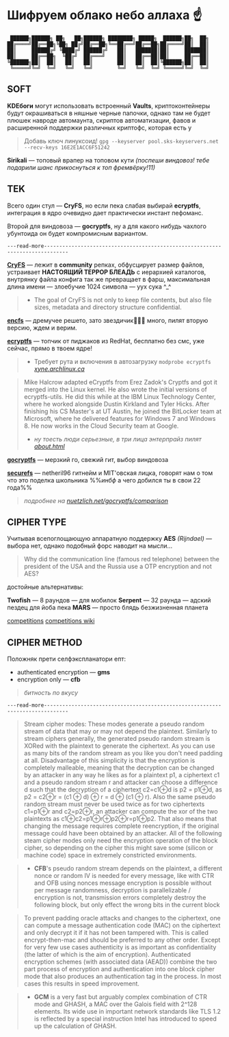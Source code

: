 # Шифруем облако небо аллаха ☝️

     ██████╗██████╗ ██╗   ██╗██████╗ ████████╗ █████╗  ██████╗██╗  ██╗
    ██╔════╝██╔══██╗╚██╗ ██╔╝██╔══██╗╚══██╔══╝██╔══██╗██╔════╝██║  ██║
    ██║     ██████╔╝ ╚████╔╝ ██████╔╝   ██║   ███████║██║     ███████║
    ██║     ██╔══██╗  ╚██╔╝  ██╔═══╝    ██║   ██╔══██║██║     ██╔══██║
    ╚██████╗██║  ██║   ██║   ██║        ██║   ██║  ██║╚██████╗██║  ██║
     ╚═════╝╚═╝  ╚═╝   ╚═╝   ╚═╝        ╚═╝   ╚═╝  ╚═╝ ╚═════╝╚═╝  ╚═╝








## SOFT

**KDEбоги** могут использовать встроенный **Vaults**, криптоконтейнеры будут окрашиваться в няшные черные папочки, однако там не будет плюшек навроде автомаунта, скриптов автоматизации, фавов и расширенной поддержки различных криптофс, которая есть у

>Добавь ключ линуксоид!
>`gpg --keyserver pool.sks-keyservers.net --recv-keys 16E2E1ACC6F51242`

**Sirikali** — топовый врапер на топовом кути
*(поспеши виндовоз! тебе подарили шанс прикоснуться к топ фремвёрку!11)*








## TEK

Всего один стул — **CryFS**, но если пека слабая выбирай **ecryptfs**, интеграция в ядро очевидно дает практически инстант пефоманс.

Второй для виндовоза — **gocryptfs**, ну а для какого нибудь чахлого убунтоида он будет компромисным вариантом.



`---read-more------------------------------------------------------------------------------`

[**CryFS**](https://github.com/cryfs/cryfs) — лежит в **community** репках, обфусцирует размер файлов, устраивает **НАСТОЯЩИЙ ТЕРРОР БЛЕАДЬ** с иерархией каталогов, внутрянку файла конфига так же превращает в фарш, максимальная длина имени — злоебучие 1024 символа — уух сука ^_^

>- The goal of CryFS is not only to keep file contents, but also file sizes, metadata and directory structure confidential.


[**encfs**](https://github.com/vgough/encfs) — дремучее решето, зато звездичик🌟🌟🌟 много, пилят вторую версию, ждем и верим.


[**ecryptfs**](https://github.com/mhogomchungu/ecryptfs-simple) — топчик от пиджаков из RedHat, бесплатно без смс, уже сейчас, прямо в твоем ядре!

>- Требует рута и включения в автозагрузку `modprobe ecryptfs` [*xyne.archlinux.ca*](https://xyne.archlinux.ca/projects/ecryptfs-simple/)

>Mike Halcrow adapted eCryptfs from Erez Zadok's Cryptfs and got it merged into the Linux kernel. He also wrote the initial versions of ecryptfs-utils. He did this while at the IBM Linux Technology Center, where he worked alongside Dustin Kirkland and Tyler Hicks. After finishing his CS Master's at UT Austin, he joined the BitLocker team at Microsoft, where he delivered features for Windows 7 and Windows 8. He now works in the Cloud Security team at Google.
>- *ну тоесть люди серьезные, в три лица энтерпрайз пилят* [*about.html*](http://ecryptfs.org/about.html)

[**gocryptfs**](https://github.com/rfjakob/gocryptfs) — мерзкий го, свежий гит, выбор виндовоза

[**securefs**](https://github.com/netheril96/securefs) — netheril96 гитнейм и MIT'овская лицка, говорят нам о том что это поделка школьника %%*инбф* а чего добился ты в свои 22 года%%


>*подробнее на* [*nuetzlich.net/gocryptfs/comparison*](https://nuetzlich.net/gocryptfs/comparison/)








## CIPHER TYPE

Учитывая всепоглощающую аппаратную поддержку **AES** *(Rijndael)* — выбора нет, однако подобный форс наводит на мысли...

>Why did the communication line (famous red telephone) between the president of the USA and the Russia use a OTP encryption and not AES?

достойные альтернативы:

**Twofish** — 8 раундов — для мобилок
**Serpent** — 32 раунда — адский пездец для йоба пека
**MARS** — просто блядь безжизненная планета

[competitions](https://competitions.cr.yp.to/aes.html)
[competitions wiki](http://en.citizendium.org/wiki/AES_competition#Twofish)








## CIPHER METHOD

Положняк прети селфэкспланатори епт:

* authenticated encryption — **gms**
* encryption only — **cfb**

>*битность по вкусу*




`---read-more------------------------------------------------------------------------------`

>Stream cipher modes: These modes generate a pseudo random stream of data that may or may not depend the plaintext. Similarly to stream ciphers generally, the generated pseudo random stream is XORed with the plaintext to generate the ciphertext. As you can use as many bits of the random stream as you like you don't need padding at all. Disadvantage of this simplicity is that the encryption is completely malleable, meaning that the decryption can be changed by an attacker in any way he likes as for a plaintext p1, a ciphertext c1 and a pseudo random stream r and attacker can choose a difference d such that the decryption of a ciphertext c2=c1⊕d is p2 = p1⊕d, as p2 = c2⊕r = (c1 ⊕ d) ⊕ r = d ⊕ (c1 ⊕ r). Also the same pseudo random stream must never be used twice as for two ciphertexts c1=p1⊕r and c2=p2⊕r, an attacker can compute the xor of the two plaintexts as c1⊕c2=p1⊕r⊕p2⊕r=p1⊕p2. That also means that changing the message requires complete reencryption, if the original message could have been obtained by an attacker. All of the following steam cipher modes only need the encryption operation of the block cipher, so depending on the cipher this might save some (silicon or machine code) space in extremely constricted environments.

>-  **CFB**'s pseudo random stream depends on the plaintext, a different nonce or random IV is needed for every message, like with CTR and OFB using nonces message encryption is possible without per message randomness, decryption is parallelizable / encryption is not, transmission errors completely destroy the following block, but only effect the wrong bits in the current block


>To prevent padding oracle attacks and changes to the ciphertext, one can compute a message authentication code (MAC) on the ciphertext and only decrypt it if it has not been tampered with. This is called encrypt-then-mac and should be preferred to any other order. Except for very few use cases authenticity is as important as confidentiality (the latter of which is the aim of encryption). Authenticated encryption schemes (with associated data (AEAD)) combine the two part process of encryption and authentication into one block cipher mode that also produces an authentication tag in the process. In most cases this results in speed improvement.

>- **GCM** is a very fast but arguably complex combination of CTR mode and GHASH, a MAC over the Galois field with 2^128 elements. Its wide use in important network standards like TLS 1.2 is reflected by a special instruction Intel has introduced to speed up the calculation of GHASH.
